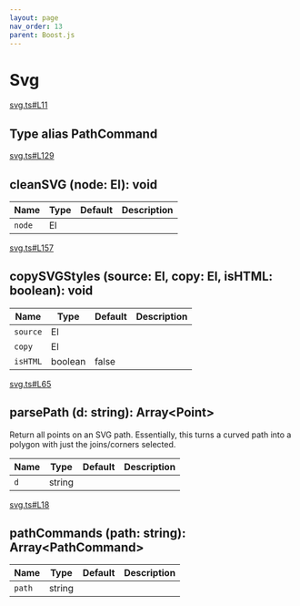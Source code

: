 ```yaml
---
layout: page
nav_order: 13
parent: Boost.js
---
```


# Svg

<div class="docs-item" markdown="1">

<div><a class="source" target="_blank" href="https://github.com/mathigon/boost.js/tree/master/src/svg.ts#L11">svg.ts#L11</a></div>

## <span class="pill">Type alias</span> PathCommand

</div>

<div class="docs-item" markdown="1">

<div><a class="source" target="_blank" href="https://github.com/mathigon/boost.js/tree/master/src/svg.ts#L129">svg.ts#L129</a></div>

## cleanSVG <span class="signature">(node: El): void</span>

| Name | Type | Default | Description |
| --- | --- | --- | --- |
| `node` | El |  |  |


</div>

<div class="docs-item" markdown="1">

<div><a class="source" target="_blank" href="https://github.com/mathigon/boost.js/tree/master/src/svg.ts#L157">svg.ts#L157</a></div>

## copySVGStyles <span class="signature">(source: El, copy: El, isHTML: boolean): void</span>

| Name | Type | Default | Description |
| --- | --- | --- | --- |
| `source` | El |  |  |
| `copy` | El |  |  |
| `isHTML` | boolean | false |  |


</div>

<div class="docs-item" markdown="1">

<div><a class="source" target="_blank" href="https://github.com/mathigon/boost.js/tree/master/src/svg.ts#L65">svg.ts#L65</a></div>

## parsePath <span class="signature">(d: string): Array&lt;Point&gt;</span>

Return all points on an SVG path. Essentially, this turns a curved path into
a polygon with just the joins/corners selected.

| Name | Type | Default | Description |
| --- | --- | --- | --- |
| `d` | string |  |  |


</div>

<div class="docs-item" markdown="1">

<div><a class="source" target="_blank" href="https://github.com/mathigon/boost.js/tree/master/src/svg.ts#L18">svg.ts#L18</a></div>

## pathCommands <span class="signature">(path: string): Array&lt;PathCommand&gt;</span>

| Name | Type | Default | Description |
| --- | --- | --- | --- |
| `path` | string |  |  |


</div>